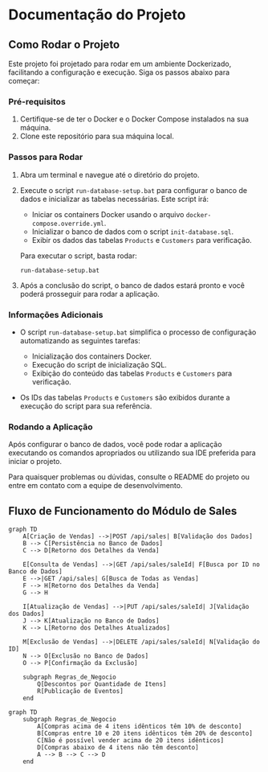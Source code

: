 # Documentação do Projeto

## Como Rodar o Projeto

Este projeto foi projetado para rodar em um ambiente Dockerizado, facilitando a configuração e execução. Siga os passos abaixo para começar:

### Pré-requisitos
1. Certifique-se de ter o Docker e o Docker Compose instalados na sua máquina.
2. Clone este repositório para sua máquina local.

### Passos para Rodar
1. Abra um terminal e navegue até o diretório do projeto.
2. Execute o script `run-database-setup.bat` para configurar o banco de dados e inicializar as tabelas necessárias. Este script irá:
   - Iniciar os containers Docker usando o arquivo `docker-compose.override.yml`.
   - Inicializar o banco de dados com o script `init-database.sql`.
   - Exibir os dados das tabelas `Products` e `Customers` para verificação.

   Para executar o script, basta rodar:
   ```
   run-database-setup.bat
   ```

3. Após a conclusão do script, o banco de dados estará pronto e você poderá prosseguir para rodar a aplicação.

### Informações Adicionais
- O script `run-database-setup.bat` simplifica o processo de configuração automatizando as seguintes tarefas:
  - Inicialização dos containers Docker.
  - Execução do script de inicialização SQL.
  - Exibição do conteúdo das tabelas `Products` e `Customers` para verificação.

- Os IDs das tabelas `Products` e `Customers` são exibidos durante a execução do script para sua referência.

### Rodando a Aplicação
Após configurar o banco de dados, você pode rodar a aplicação executando os comandos apropriados ou utilizando sua IDE preferida para iniciar o projeto.

Para quaisquer problemas ou dúvidas, consulte o README do projeto ou entre em contato com a equipe de desenvolvimento.

## Fluxo de Funcionamento do Módulo de Sales

```mermaid
graph TD
    A[Criação de Vendas] -->|POST /api/sales| B[Validação dos Dados]
    B --> C[Persistência no Banco de Dados]
    C --> D[Retorno dos Detalhes da Venda]

    E[Consulta de Vendas] -->|GET /api/sales/saleId| F[Busca por ID no Banco de Dados]
    E -->|GET /api/sales| G[Busca de Todas as Vendas]
    F --> H[Retorno dos Detalhes da Venda]
    G --> H

    I[Atualização de Vendas] -->|PUT /api/sales/saleId| J[Validação dos Dados]
    J --> K[Atualização no Banco de Dados]
    K --> L[Retorno dos Detalhes Atualizados]

    M[Exclusão de Vendas] -->|DELETE /api/sales/saleId| N[Validação do ID]
    N --> O[Exclusão no Banco de Dados]
    O --> P[Confirmação da Exclusão]

    subgraph Regras_de_Negocio
        Q[Descontos por Quantidade de Itens]
        R[Publicação de Eventos]
    end
```

```mermaid
graph TD
    subgraph Regras_de_Negocio
        A[Compras acima de 4 itens idênticos têm 10% de desconto]
        B[Compras entre 10 e 20 itens idênticos têm 20% de desconto]
        C[Não é possível vender acima de 20 itens idênticos]
        D[Compras abaixo de 4 itens não têm desconto]
        A --> B --> C --> D
    end
```
